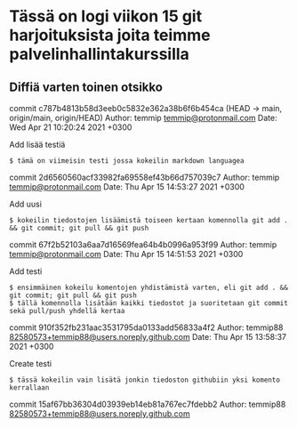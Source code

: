 # Tässä on logi viikon 15 git harjoituksista joita teimme palvelinhallintakurssilla

## Diffiä varten toinen otsikko


commit c787b4813b58d3eeb0c5832e362a38b6f6b454ca (HEAD -> main, origin/main, origin/HEAD)
Author: temmip <temmip@protonmail.com>
Date:   Wed Apr 21 10:20:24 2021 +0300

   Add lisää testiä

	$ tämä on viimeisin testi jossa kokeilin markdown languagea


commit 2d6560560acf33982fa69558ef43b66d757039c7
Author: temmip <temmip@protonmail.com>
Date:   Thu Apr 15 14:53:27 2021 +0300

   Add uusi

	$ kokeilin tiedostojen lisäämistä toiseen kertaan komennolla git add . && git commit; git pull && git push


commit 67f2b52103a6aa7d16569fea64b4b0996a953f99
Author: temmip <temmip@protonmail.com>
Date:   Thu Apr 15 14:51:53 2021 +0300

   Add testi

	$ ensimmäinen kokeilu komentojen yhdistämistä varten, eli git add . && git commit; git pull && git push
	$ tällä komennolla lisätään kaikki tiedostot ja suoritetaan git commit sekä pull/push yhdellä kertaa


commit 910f352fb231aac3531795da0133add56833a4f2
Author: temmip88 <82580573+temmip88@users.noreply.github.com>
Date:   Thu Apr 15 13:58:37 2021 +0300

   Create testi

	$ tässä kokeilin vain lisätä jonkin tiedoston githubiin yksi komento kerrallaan

commit 15af67bb36304d03939eb14eb81a767ec7fdebb2
Author: temmip88 <82580573+temmip88@users.noreply.github.com>


